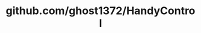 ---
layout: post
title: github.com/ghost1372/HandyControl
categories: link
tags: [انگلیسی, برنامه‌نویسی]
---
